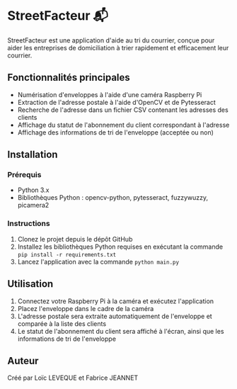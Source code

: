 # StreetFacteur 📬

StreetFacteur est une application d'aide au tri du courrier, conçue pour aider les entreprises de domiciliation à trier rapidement et efficacement leur courrier. 

## Fonctionnalités principales
- Numérisation d'enveloppes à l'aide d'une caméra Raspberry Pi
- Extraction de l'adresse postale à l'aide d'OpenCV et de Pytesseract
- Recherche de l'adresse dans un fichier CSV contenant les adresses des clients
- Affichage du statut de l'abonnement du client correspondant à l'adresse
- Affichage des informations de tri de l'enveloppe (acceptée ou non)

## Installation

### Prérequis
- Python 3.x
- Bibliothèques Python : opencv-python, pytesseract, fuzzywuzzy, picamera2

### Instructions
1. Clonez le projet depuis le dépôt GitHub
2. Installez les bibliothèques Python requises en exécutant la commande `pip install -r requirements.txt`
3. Lancez l'application avec la commande `python main.py`

## Utilisation
1. Connectez votre Raspberry Pi à la caméra et exécutez l'application
2. Placez l'enveloppe dans le cadre de la caméra
3. L'adresse postale sera extraite automatiquement de l'enveloppe et comparée à la liste des clients
4. Le statut de l'abonnement du client sera affiché à l'écran, ainsi que les informations de tri de l'enveloppe

## Auteur
Créé par Loïc LEVEQUE et Fabrice JEANNET
